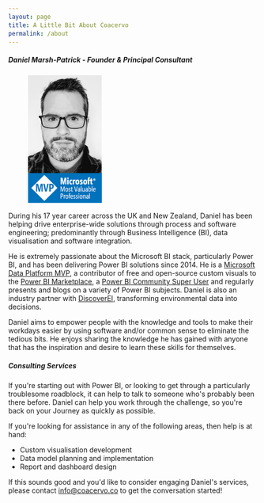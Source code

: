 ```yaml
---
layout: page
title: A Little Bit About Coacervo
permalink: /about
---
```


<h5>Daniel Marsh-Patrick - Founder & Principal Consultant</h5>
<div class="row justify-content-between">
    <div class="col-md-2">
        <figure class="figure">
            <figcaption class="figure-caption text-center">
                <a target="_blank" href = "https://mvp.microsoft.com/en-us/PublicProfile/5003712?fullName=Daniel%20Marsh-Patrick">
                    <img src="/assets/images/mvp_2020_12.png" width="150px">
                </a>
                <div>
                    <a target="_blank" href="{{ site.authors.daniel.twitter }}" class="link-dark btn follow" alt="Follow on Twitter" title="Follow on Twitter">
                        <i class="fab fa-twitter"></i>
                    </a>
                    <a target="_blank" href="{{ site.authors.daniel.linkedin }}" class="link-dark btn follow" alt="Connect on LinkedIn" title="Connect on LinkedIn">
                        <i class="fab fa-linkedin-in"></i>
                    </a>
                    <a target="_blank" href="{{ site.authors.daniel.github }}" class="link-dark btn follow" alt="Check out on GitHub" title="Check out on GitHub">
                        <i class="fab fa-github"></i>
                    </a>
                    <a target="_top" href="mailto:{{ site.authors.daniel.email }}?subject=Hi There!" class="link-dark btn follow" alt="Contact via email" title="Contact via email">
                        <i class="far fa-envelope"></i>
                    </a>
                </div>
            </figcaption>
        </figure>
    </div>
    <div class="col-md-10">
        <p>During his 17 year career across the UK and New Zealand, Daniel has been helping drive enterprise-wide solutions through process and software engineering; predominantly through Business Intelligence (BI), data visualisation and software integration.</p>
        <p>He is extremely passionate about the Microsoft BI stack, particularly Power BI, and has been delivering Power BI solutions since 2014. He is a <a href="https://mvp.microsoft.com/en-us/PublicProfile/5003712?fullName=Daniel%20Marsh-Patrick" target="_blank">Microsoft Data Platform MVP</a>, a contributor of free and open-source custom visuals to the <a href="https://appsource.microsoft.com/en-us/marketplace/apps?search=daniel%20marsh-patrick&page=1&product=power-bi-visuals" target="_blank">Power BI Marketplace</a>, a <a href="https://community.powerbi.com/t5/user/viewprofilepage/user-id/397" target="_blank">Power BI Community Super User</a> and regularly presents and blogs on a variety of Power BI subjects. Daniel is also an industry partner with <a href="https://www.discoverei.com/" target="_blank">DiscoverEI</a>, transforming environmental data into decisions.</p>
        <p>Daniel aims to empower people with the knowledge and tools to make their workdays easier by using software and/or common sense to eliminate the tedious bits. He enjoys sharing the knowledge he has gained with anyone that has the inspiration and desire to learn these skills for themselves.</p>
        <h5>Consulting Services</h5>
        <p>If you're starting out with Power BI, or looking to get through a particularly troublesome roadblock, it can help to talk to someone who's probably been there before. Daniel can help you work through the challenge, so you're back on your Journey as quickly as possible.</p>
        <p>If you're looking for assistance in any of the following areas, then help is at hand:</p>
        <ul>
            <li>Custom visualisation development</li>
            <li>Data model planning and implementation</li>
            <li>Report and dashboard design</li>
        </ul>
        <p>If this sounds good and you'd like to consider engaging Daniel's services, please contact <a target="_top" href="mailto:{{ site.authors.daniel.email }}?subject=Hi!" alt="Contact via email" title="Contact via email">info@coacervo.co</a> to get the conversation started!</p>
    </div>
</div>
